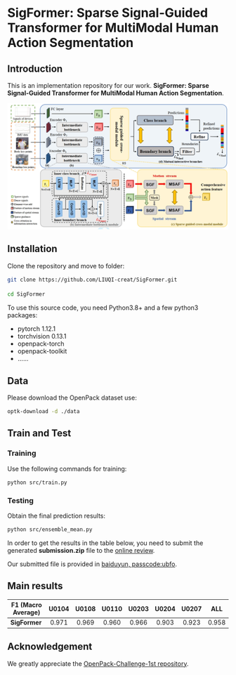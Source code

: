 # SigFormer: Sparse Signal-Guided Transformer for MultiModal Human Action Segmentation

## Introduction
This is an implementation repository for our work.
**SigFormer: Sparse Signal-Guided Transformer for MultiModal Human Action Segmentation**.

![](https://github.com/LIUQI-creat/SigFormer/blob/master/img/framework.png)

## Installation
Clone the repository and move to folder:
```bash
git clone https://github.com/LIUQI-creat/SigFormer.git

cd SigFormer
```

To use this source code, you need Python3.8+ and a few python3 packages:
- pytorch 1.12.1
- torchvision 0.13.1
- openpack-torch
- openpack-toolkit
- ......

## Data
Please download the OpenPack dataset use:

```bash
optk-download -d ./data
```

## Train and Test
### Training
Use the following commands for training:

```bash
python src/train.py
```

### Testing
Obtain the final prediction results:

```bash
python src/ensemble_mean.py
```

In order to get the results in the table below, you need to submit the generated **submission.zip** file to the [online review](https://codalab.lisn.upsaclay.fr/competitions/9904?secret_key=8e28481e-5fcd-4394-8a19-6a61099017d4#participate).

Our submitted file is provided in [baiduyun, passcode:ubfo](https://pan.baidu.com/s/1rEhY-KX2OVShseJeek12bw?pwd=ubfo).

## Main results
| **F1 (Macro Average)**  | U0104 | U0108 | U0110 | U0203 | U0204 | U0207 | ALL |
| ---- |:-------------:| :-----:|:-----:|:-----:|:-----:|:-----:|:-----:|
| **SigFormer** | 0.971 | 0.969 | 0.960 | 0.966 | 0.903 | 0.923 | 0.958 |

## Acknowledgement
We greatly appreciate the [OpenPack-Challenge-1st repository](https://github.com/uchiyama33/OpenPack-Challenge-1st).
